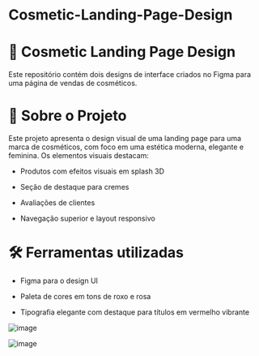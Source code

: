 # Cosmetic-Landing-Page-Design

# 💄 Cosmetic Landing Page Design
Este repositório contém dois designs de interface criados no Figma para uma página de vendas de cosméticos.

# 🎨 Sobre o Projeto
Este projeto apresenta o design visual de uma landing page para uma marca de cosméticos, com foco em uma estética moderna, elegante e feminina. Os elementos visuais destacam:

- Produtos com efeitos visuais em splash 3D

- Seção de destaque para cremes

- Avaliações de clientes

- Navegação superior e layout responsivo

# 🛠 Ferramentas utilizadas
- Figma para o design UI

- Paleta de cores em tons de roxo e rosa

- Tipografia elegante com destaque para títulos em vermelho vibrante


![image](https://github.com/user-attachments/assets/26b84260-b86d-4ce6-8ee6-e4d6d1cd923e)

![image](https://github.com/user-attachments/assets/d360506e-c883-4d02-84c7-2d4d50a7fd14)
